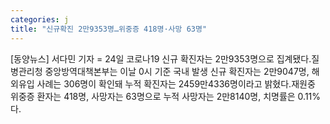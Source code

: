 ```yaml
---
categories: j
title: "신규확진 2만9353명…위중증 418명·사망 63명"
---
```

[동양뉴스] 서다민 기자 = 24일 코로나19 신규 확진자는 2만9353명으로 집계됐다.질병관리청 중앙방역대책본부는 이날 0시 기준 국내 발생 신규 확진자는 2만9047명, 해외유입 사례는 306명이 확인돼 누적 확진자는 2459만4336명이라고 밝혔다.재원중 위중증 환자는 418명, 사망자는 63명으로 누적 사망자는 2만8140명, 치명률은 0.11%다.